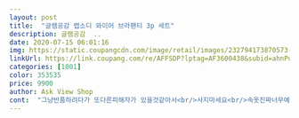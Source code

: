 ```yaml
---
layout: post 
title:  "글램공감 랩소디 와이어 브라팬티 3p 세트" 
description: 글램공감  ..
date: 2020-07-15 06:01:16 
img: https://static.coupangcdn.com/image/retail/images/232794173870573-95634a6e-7c04-4c76-a6a9-d10564fb7b4c.jpg 
linkUrl: https://link.coupang.com/re/AFFSDP?lptag=AF3600438&subid=ahnPublicAsk&pageKey=179339076&itemId=513720554&vendorItemId=4321846899&traceid=V0-113-4d3061fa56382457 
categories: [1001] 
color: 353535 
price: 9900 
author: Ask View Shop 
cont:  "그냥반품하려다가 또다른피해자가 있을것같아서<br/>사지마세요<br/>속옷진짜너무예뻐요!! 이가격에 브라한장에 팬티2장이라니ㅠㅠ너무조아요... <br/>팬티한장은완전망사구요 또하나는 일반적인팬티에요 색감과디자인은 같아요너무만족해요!<br/>올풀리고.<br/>.<br/>난리도아닙니다.<br/><br/>우선 85D 컵과 90C컵을 시켰음.<br/>.<br/> 작다고 하는사람, 맞다고 하는 사람들이 있어서 두개를 시켰는데.<br/>.<br/> 한치수 크게사야해.<br/>.<br/> 평소에 85디컵인데.<br/>.<br/> 컵은 90이 맞고 둘레는 85가 맞아.<br/> 근데 90 컵이 그닥 가슴을 감싸주지는 못하는것같아.<br/> 겨드랑이 살을 다 모아주지 못하거든.<br/> 그리고 난 중간정도 피부상태인데 레이스가 가렵거나 긁거나 하지 않아.<br/> 빨어서 착용해.<br/> 팬티는.<br/>.<br/> 질감은 좋아.<br/> 하지만 손톱있는 사람들이 입으면 안돼.<br/> 스타킹 이라고 생각하고 굉장히 조심스럽게 손빨래해야해.<br/> 브라는 컵이 있어.<br/> 그래서 브라착용하면 가슴이 커져.<br/>ㅋㅋ 나쁘지않아.<br/> 좋아.<br/> 뭐 뭐든 레이스는 조심해야지.<br/> 이정도 물건 만족 못하면 백화점 가서 사.<br/><br/>천원도 아깝습니다.<br/><br/>한번입었는데 심터져나오고 어깨끈 계속빠지고<br/>후기 남기고 반품신청합니다.<br/><br/>" 
---
```

